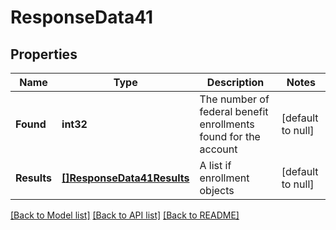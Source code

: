 # ResponseData41

## Properties
Name | Type | Description | Notes
------------ | ------------- | ------------- | -------------
**Found** | **int32** | The number of federal benefit enrollments found for the account | [default to null]
**Results** | [**[]ResponseData41Results**](ResponseData41_results.md) | A list if enrollment objects | [default to null]

[[Back to Model list]](../README.md#documentation-for-models) [[Back to API list]](../README.md#documentation-for-api-endpoints) [[Back to README]](../README.md)

